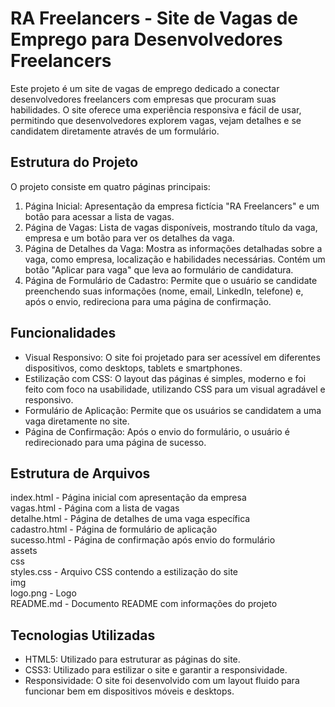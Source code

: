 
# RA Freelancers - Site de Vagas de Emprego para Desenvolvedores Freelancers

Este projeto é um site de vagas de emprego dedicado a conectar desenvolvedores freelancers com empresas que procuram suas habilidades. O site oferece uma experiência responsiva e fácil de usar, permitindo que desenvolvedores explorem vagas, vejam detalhes e se candidatem diretamente através de um formulário.

## Estrutura do Projeto
O projeto consiste em quatro páginas principais:

1. Página Inicial: Apresentação da empresa fictícia "RA Freelancers" e um botão para acessar a lista de vagas.
2. Página de Vagas: Lista de vagas disponíveis, mostrando título da vaga, empresa e um botão para ver os detalhes da vaga.
3. Página de Detalhes da Vaga: Mostra as informações detalhadas sobre a vaga, como empresa, localização e habilidades necessárias. Contém um botão "Aplicar para vaga" que leva ao formulário de candidatura.
4. Página de Formulário de Cadastro: Permite que o usuário se candidate preenchendo suas informações (nome, email, LinkedIn, telefone) e, após o envio, redireciona para uma página de confirmação.

## Funcionalidades
- Visual Responsivo: O site foi projetado para ser acessível em diferentes dispositivos, como desktops, tablets e smartphones.
- Estilização com CSS: O layout das páginas é simples, moderno e foi feito com foco na usabilidade, utilizando CSS para um visual agradável e responsivo.
- Formulário de Aplicação: Permite que os usuários se candidatem a uma vaga diretamente no site.
- Página de Confirmação: Após o envio do formulário, o usuário é redirecionado para uma página de sucesso.

## Estrutura de Arquivos
index.html - Página inicial com apresentação da empresa  
vagas.html - Página com a lista de vagas  
detalhe.html - Página de detalhes de uma vaga específica  
cadastro.html - Página de formulário de aplicação  
sucesso.html - Página de confirmação após envio do formulário  
assets  
    css  
        styles.css - Arquivo CSS contendo a estilização do site  
    img  
        logo.png - Logo  
README.md - Documento README com informações do projeto  

## Tecnologias Utilizadas
- HTML5: Utilizado para estruturar as páginas do site.
- CSS3: Utilizado para estilizar o site e garantir a responsividade.
- Responsividade: O site foi desenvolvido com um layout fluido para funcionar bem em dispositivos móveis e desktops.
